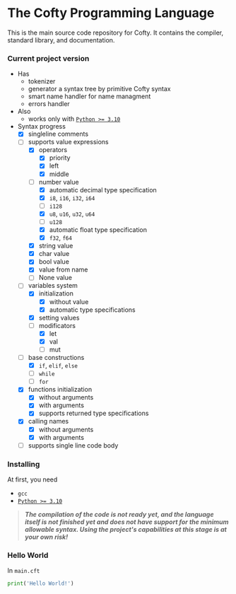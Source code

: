 # The Cofty Programming Language
This is the main source code repository for Cofty. It contains the compiler, standard library, and documentation.

<!--A smart compiler makes it possible to write less code with the same efficiency and safy of its execution as if you were writing it by [Rust](https://www.rust-lang.org).-->

[`Python >= 3.10`]: https://www.python.org/downloads/

### Current project version
- Has
  - tokenizer
  - generator a syntax tree by primitive Cofty syntax
  - smart name handler for name managment
  - errors handler
- Also
  - works only with [`Python >= 3.10`]
- Syntax progress
  - [x] singleline comments
  - [ ] supports value expressions
    - [x] operators
      - [x] priority
      - [x] left
      - [x] middle
    - [ ] number value
      - [x] automatic decimal type specification
      - [x] `i8`, `i16`, `i32`, `i64`
      - [ ] `i128`
      - [x] `u8`, `u16`, `u32`, `u64`
      - [ ] `u128`
      - [x] automatic float type specification
      - [x] `f32`, `f64`
    - [x] string value
    - [x] char value
    - [x] bool value
    - [x] value from name
    - [ ] None value
  - [ ] variables system
    - [x] initialization
      - [x] without value
      - [x] automatic type specifications
    - [x] setting values
    - [ ] modificators
      - [x] let
      - [x] val
      - [ ] mut
  - [ ] base constructions
    - [x] `if`, `elif`, `else`
    - [ ] `while`
    - [ ] `for`
  - [x] functions initialization
    - [x] without arguments
    - [x] with arguments
    - [x] supports returned type specifications
  - [x] calling names
    - [x] without arguments
    - [x] with arguments
  - [ ] supports single line code body

### Installing
At first, you need
- `gcc`
- [`Python >= 3.10`]

> __*The compilation of the code is not ready yet, and the language itself is not finished yet and does not have support for the minimum allowable syntax. Using the project's capabilities at this stage is at your own risk!*__

### Hello World
In `main.cft`
```py
print('Hello World!')
```
<!--
# Different languages syntax comparison
### Program starting
- Cofty
```sql
-- your code here
```
- Cofty (alternative)
```applescript
fn main() {
    -- your code here
}
```

### Output `Hello World!`
- Future Cofty
```python
print('Hello World!')
```
- Current Cofty
```diff
! That method is not exist now
```
- Rust
```Rust
fn main() {
    println!("Hello World!");
}
```
- C++
```cpp
#include <iostream>

int main() {
    std::cout << "Hello World!" << std::endl;
    return 0;
}
```
-->
